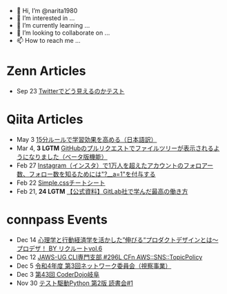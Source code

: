 - 👋 Hi, I’m @narita1980
- 👀 I’m interested in ...
- 🌱 I’m currently learning ...
- 💞️ I’m looking to collaborate on ...
- 📫 How to reach me ...

# Zenn Articles

<!-- profile updater begin: zenn -->
- Sep 23 [Twitterでどう見えるのかテスト](https://zenn.dev/narita1980/articles/cbb21f8d7f785752d6ac)
<!-- profile updater end: zenn -->

# Qiita Articles

<!-- profile updater begin: qiita -->
- May 3 [15分ルールで学習効果を高める（日本語訳）](https://qiita.com/narita1980/items/d0ad5246344fc6e4380f)
- Mar 4, **3 LGTM** [GitHubのプルリクエストでファイルツリーが表示されるようになりました（ベータ版機能）](https://qiita.com/narita1980/items/bee2c5232342a51e0415)
- Feb 27 [Instagram（インスタ）で1万人を超えたアカウントのフォロアー数、フォロー数を知るためには"?__a=1"を付与する](https://qiita.com/narita1980/items/630b7014fa893461b991)
- Feb 22 [Simple.cssチートシート](https://qiita.com/narita1980/items/fd2ccf0e91944aab9fd5)
- Feb 21, **24 LGTM** [【公式資料】GitLab社で学んだ最高の働き方](https://qiita.com/narita1980/items/d7d142c2bb6312cb9ad6)
<!-- profile updater end: qiita -->

# connpass Events

<!-- profile updater begin: connpass -->
- Dec 14 [心理学と行動経済学を活かした”伸びる“プロダクトデザインとは～プロデザ！ BY リクルートvol.6](https://recruit-event.connpass.com/event/266928/)
- Dec 12 [JAWS-UG CLI専門支部 #296L CFn AWS::SNS::TopicPolicy](https://jawsug-cli.connpass.com/event/266263/)
- Dec 5 [令和4年度 第3回ネットワーク委員会（視察事業）](https://jcta-shinetsu-network-group.connpass.com/event/263118/)
- Dec 3 [第43回 CoderDojo岐阜](https://coderdojo-gifu.connpass.com/event/266405/)
- Nov 30 [テスト駆動Python 第2版 読書会#1](https://fin-py.connpass.com/event/266898/)
<!-- profile updater end: connpass -->

<!---
narita1980/narita1980 is a ✨ special ✨ repository because its `README.md` (this file) appears on your GitHub profile.
You can click the Preview link to take a look at your changes.
--->
